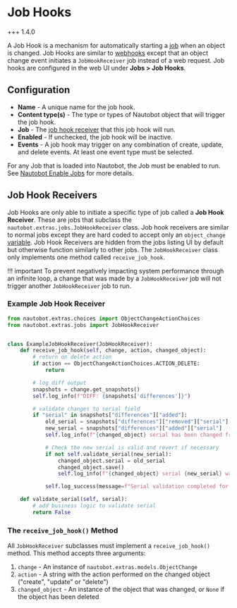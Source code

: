 # Job Hooks

+++ 1.4.0

A Job Hook is a mechanism for automatically starting a [job](../../additional-features/jobs.md) when an object is changed. Job Hooks are similar to [webhooks](webhook.md) except that an object change event initiates a `JobHookReceiver` job instead of a web request. Job hooks are configured in the web UI under **Jobs > Job Hooks**.

## Configuration

* **Name** - A unique name for the job hook.
* **Content type(s)** - The type or types of Nautobot object that will trigger the job hook.
* **Job** - The [job hook receiver](#job-hook-receivers) that this job hook will run.
* **Enabled** - If unchecked, the job hook will be inactive.
* **Events** - A job hook may trigger on any combination of create, update, and delete events. At least one event type must be selected.

For any Job that is loaded into Nautobot, the Job must be enabled to run. See [Nautobot Enable Jobs](../../additional-features/jobs.md#enabling-jobs-for-running) for more details.

## Job Hook Receivers

Job Hooks are only able to initiate a specific type of job called a **Job Hook Receiver**. These are jobs that subclass the `nautobot.extras.jobs.JobHookReceiver` class. Job hook receivers are similar to normal jobs except they are hard coded to accept only an `object_change` [variable](../../additional-features/jobs.md#variables). Job Hook Receivers are hidden from the jobs listing UI by default but otherwise function similarly to other jobs. The `JobHookReceiver` class only implements one method called `receive_job_hook`.

!!! important
    To prevent negatively impacting system performance through an infinite loop, a change that was made by a `JobHookReceiver` job will not trigger another `JobHookReceiver` job to run.

### Example Job Hook Receiver

```py
from nautobot.extras.choices import ObjectChangeActionChoices
from nautobot.extras.jobs import JobHookReceiver


class ExampleJobHookReceiver(JobHookReceiver):
    def receive_job_hook(self, change, action, changed_object):
        # return on delete action
        if action == ObjectChangeActionChoices.ACTION_DELETE:
            return

        # log diff output
        snapshots = change.get_snapshots()
        self.log_info(f"DIFF: {snapshots['differences']}")

        # validate changes to serial field
        if "serial" in snapshots["differences"]["added"]:
            old_serial = snapshots["differences"]["removed"]["serial"]
            new_serial = snapshots["differences"]["added"]["serial"]
            self.log_info(f"{changed_object} serial has been changed from {old_serial} to {new_serial}")

            # Check the new serial is valid and revert if necessary
            if not self.validate_serial(new_serial):
                changed_object.serial = old_serial
                changed_object.save()
                self.log_info(f"{changed_object} serial {new_serial} was not valid. Reverted to {old_serial}")

            self.log_success(message=f"Serial validation completed for {changed_object}")

    def validate_serial(self, serial):
        # add business logic to validate serial
        return False
```

### The `receive_job_hook()` Method

All `JobHookReceiver` subclasses must implement a `receive_job_hook()` method. This method accepts three arguments:

1. `change` - An instance of `nautobot.extras.models.ObjectChange`
2. `action` - A string with the action performed on the changed object ("create", "update" or "delete")
3. `changed_object` - An instance of the object that was changed, or `None` if the object has been deleted

